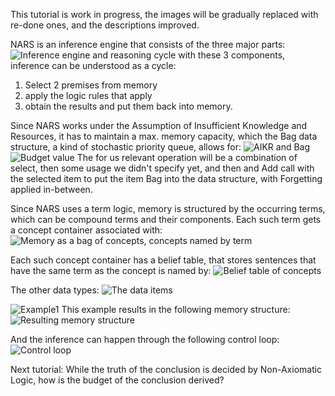 This tutorial is work in progress, the images will be gradually replaced with re-done ones, and the descriptions improved.

NARS is an inference engine that consists of the three major parts:
![Inference engine and reasoning cycle](https://user-images.githubusercontent.com/8284677/45256877-7d022d00-b36a-11e8-8ff3-b13db705cad6.png)
with these 3 components, inference can be understood as a cycle:
1. Select 2 premises from memory
2. apply the logic rules that apply
3. obtain the results and put them back into memory.

Since NARS works under the Assumption of Insufficient Knowledge and Resources, it has to maintain a max. memory capacity, which the Bag data structure, a kind of stochastic priority queue, allows for: 
![AIKR and Bag](https://user-images.githubusercontent.com/8284677/45257215-7eceef00-b370-11e8-8a8a-51990dafa8cf.png)
![Budget value](https://user-images.githubusercontent.com/8284677/45256919-4d075980-b36b-11e8-98c4-c028e87f1784.png)
The for us relevant operation will be a combination of select, then some usage we didn't specify yet, and then and Add call with the selected item to put the item Bag into the data structure, with Forgetting applied in-between.

Since NARS uses a term logic, memory is structured by the occurring terms, which can be compound terms and their components. Each such term gets a concept container associated with:
![Memory as a bag of concepts, concepts named by term](https://user-images.githubusercontent.com/8284677/45256897-db2f1000-b36a-11e8-8daf-79b530809ad4.png)

Each such concept container has a belief table, that stores sentences that have the same term as the concept is named by:
![Belief table of concepts](https://user-images.githubusercontent.com/8284677/45256980-4a593400-b36c-11e8-8243-75d8c65bc1c5.png)

The other data types:
![The data items](https://user-images.githubusercontent.com/8284677/45256951-049c6b80-b36c-11e8-8bfc-78baec482068.png)

![Example1](https://user-images.githubusercontent.com/8284677/45256939-c901a180-b36b-11e8-985b-a5a3cc32ba84.png)
This example results in the following memory structure:
![Resulting memory structure](https://user-images.githubusercontent.com/8284677/45257017-dec39680-b36c-11e8-8d26-f84965c6f9e0.png)

And the inference can happen through the following control loop:
![Control loop](https://user-images.githubusercontent.com/8284677/45257040-4aa5ff00-b36d-11e8-8e2f-efe6d66a5a9f.png)

Next tutorial: While the truth of the conclusion is decided by Non-Axiomatic Logic, how is the budget of the conclusion derived?
